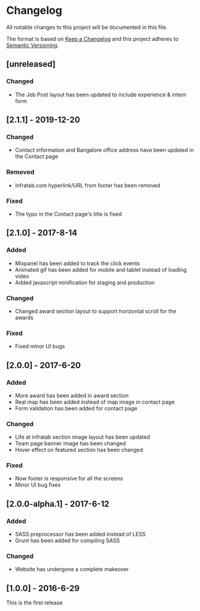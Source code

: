 # Changelog
All notable changes to this project will be documented in this file.

The format is based on [Keep a Changelog](http://keepachangelog.com/) and this project adheres to [Semantic Versioning](http://semver.org/).


## [unreleased]
### Changed
- The Job Post layout has been updated to include experience & intern form

## [2.1.1] - 2019-12-20
### Changed
- Contact information and Bangalore office address have been updated in the Contact page

### Removed
- Infratab.com hyperlink/URL from footer has been removed

### Fixed
- The typo in the Contact page's title is fixed

## [2.1.0] - 2017-8-14
### Added
- Mixpanel has been added to track the click events
- Animated gif has been added for mobile and tablet instead of loading video
- Added javascript minification for staging and production

### Changed
- Changed award section layout to support horizontal scroll for the awards

### Fixed
- Fixed minor UI bugs

## [2.0.0] - 2017-6-20
### Added
- More award has been added in award section
- Real map has been added instead of map image in contact page
- Form validation has been added for contact page

### Changed
- Life at infratab section image layout has been updated
- Team page banner image has been changed
- Hover effect on featured section has been changed

### Fixed
- Now footer is responsive for all the screens
- Minor UI bug fixes


## [2.0.0-alpha.1] - 2017-6-12
### Added
- SASS preprocessor has been added instead of LESS
- Grunt has been added for compiling SASS

### Changed
- Website has undergone a complete makeover


## [1.0.0] - 2016-6-29
This is the first release
